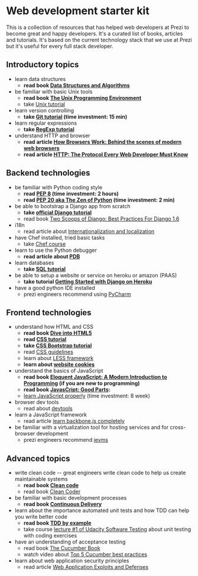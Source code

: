 Web development starter kit
===========================

This is a collection of resources that has helped web developers at Prezi to become great and happy developers. It's a curated list of books, articles and tutorials. It's based on the current technology stack that we use at Prezi but it's useful for every full stack developer.

## Introductory topics

- learn data structures
    - **read book [Data Structures and Algorithms][data_struct]**
- be familiar with basic Unix tools
    - **read book [The Unix Programming Environment][unix_book]**
    - take [Unix tutorial][unix_tutorial]
- learn version controlling
    - **take [Git tutorial][git_school] (time investment: 15 min)**
- learn regular expressions
    - **take [RegExp tutorial][regex_tutorial]**
- understand HTTP and browser
    - **read article [How Browsers Work: Behind the scenes of modern web browsers][browserswork]**
    - **read article [HTTP: The Protocol Every Web Developer Must Know][http_tutorial]**

## Backend technologies
- be familiar with Python coding style
    - **read [PEP 8][pep8] (time investment: 2 hours)**
    - **read [PEP 20 aka The Zen of Python][pep20] (time investment: 2 min)**
- be able to bootstrap a Django app from scratch
    - **take [official Django tutorial][django_tutorial]**
    - read book [Two Scoops of Django: Best Practices For Django 1.6][scoops_of_django]
- i18n
    - read article about [Internationalization and localization][i18n]
- have Chef installed, tried basic tasks
    - take [Chef course][chef_tutorial]
- learn to use the Python debugger
    - **read article about [PDB][python_debugger]**
- learn databases
    - **take [SQL tutorial][sql_tutorial]**
- be able to setup a website or service on heroku or amazon (PAAS)
    - **take tutorial [Getting Started with Django on Heroku][paas_tutorial]**
- have a good python IDE installed
    - prezi engineers recommend using [PyCharm][pycharm]

## Frontend technologies
- understand how HTML and CSS
    - **read book [Dive into HTML5][html5_book]**
    - **read [CSS tutorial][css_tutorial]**
    - **take [CSS Bootstrap tutorial][bootstrap]**
    - read [CSS guidelines][css_guidelines]
    - learn about [LESS framework][less]
    - **learn about [website cookies][cookies]**
- understand the basics of JavaScript
    - **read book [Eloquent JavaScript: A Modern Introduction to Programming][javascript_eloquent] (if you are new to programming)**
    - **read book [JavasCript: Good Parts][javascript_goodparts]:**
    - [learn JavaScript properly][javascript_properly] (time investment: 8 week)
- browser dev tools
    -  read about [devtools][devtools]
- learn a JavaScript framework
    - read article [learn backbone.js completely][backbonejs]
- be familiar with a virtualization tool for hosting services and for cross-browser development
    - prezi engineers recommend [ievms][]

## Advanced topics
- write clean code -- great engineers write clean code to help us create maintainable systems
    - **read book [Clean code][clean_code]**
    - read book [Clean Coder][clean_coder]
- be familiar with basic development processes
    - **read book [Continuous Delivery][continuous_delivery]**
- learn about the importance automated unit tests and how TDD can help you write better code
    - **read book [TDD by example][tddbook]**
    - take course [lecture #1 of Udacity Software Testing][tdd_udacity] about unit testing with coding exercises
- have an understanding of acceptance testing
    - read book [The Cucumber Book][cucumber_book]
    - watch video about [Top 5 Cucumber best practices][top5cucumber]
- learn about web application security principles
    - read article [ Web Application Exploits and Defenses][webappsecurity]

[data_struct]: http://www.amazon.com/Data-Structures-Algorithms-Alfred-Aho/dp/0201000237
[unix_book]: http://www.amazon.com/Unix-Programming-Environment-Prentice-Hall-Software/dp/013937681X/ref=sr_1_16?...
[unix_tutorial]: http://www.learnshell.org/
[git_school]: https://try.github.io/levels/1/challenges/1
[regex_tutorial]: http://regexone.com/lesson/
[browserswork]: http://www.html5rocks.com/en/tutorials/internals/howbrowserswork/
[http_tutorial]: http://code.tutsplus.com/tutorials/http-the-protocol-every-web-developer-must-know-part-1--net-31177
[pep8]: http://legacy.python.org/dev/peps/pep-0008/
[django_tutorial]: https://docs.djangoproject.com/en/1.7/intro/tutorial01/
[scoops_of_django]: http://twoscoopspress.org/products/two-scoops-of-django-1-6
[i18n]: https://docs.djangoproject.com/en/dev/topics/i18n
[chef_tutorial]: https://learn.getchef.com/
[python_debugger]: https://docs.python.org/2/library/pdb.html
[sql_tutorial]: http://www.sqlcourse.com/
[paas_tutorial]: https://devcenter.heroku.com/articles/getting-started-with-django
[pycharm]: https://www.jetbrains.com/pycharm/
[html5_book]: http://diveintohtml5.info/
[bootstrap]: http://getbootstrap.com/getting-started/
[cookies]: http://getfirebug.com/cookies
[css_guidelines]: http://cssguidelin.es/
[css_tutorial]: https://developer.mozilla.org/en-US/docs/Web/Guide/CSS/Getting_started
[less]: http://webdesign.tutsplus.com/articles/get-into-less-the-programmable-stylesheet-language--webdesign-5216
[devtools]: https://developer.chrome.com/devtools
[javascript_eloquent]: http://eloquentjavascript.net/
[javascript_goodparts]: http://shop.oreilly.com/product/9780596517748.do
[javascript_properly]: http://javascriptissexy.com/how-to-learn-javascript-properly/
[backbonejs]: http://javascriptissexy.com/learn-backbone-js-completely/
[ievms]: https://github.com/xdissent/ievms
[clean_code]: http://www.amazon.com/Clean-Code-Handbook-Software-Craftsmanship/dp/0132350882
[clean_coder]: http://www.amazon.com/The-Clean-Coder-Professional-Programmers/dp/0137081073
[continuous_delivery]: http://www.amazon.com/dp/0321601912?tag=contindelive-20
[tddbook]: http://www.amazon.com/Test-Driven-Development-By-Example/dp/0321146530
[tdd_udacity]: https://www.udacity.com/course/viewer#!/c-cs258/l-48449993/m-48739042
[cucumber_book]: http://www.amazon.com/Cucumber-Book-Behaviour-Driven-Development-Programmers/dp/1934356808
[webappsecurity]: https://google-gruyere.appspot.com/
[pep20]: http://legacy.python.org/dev/peps/pep-0020/
[top5cucumber]: http://blog.codeship.io/2013/05/21/Testing-Tuesday-6-Top-5-Cucumber-best-practices.html
